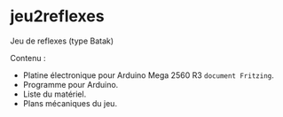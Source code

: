 # jeu2reflexes

Jeu de reflexes (type Batak)

Contenu :
- Platine électronique pour Arduino Mega 2560 R3 `document Fritzing`.
- Programme pour Arduino.
- Liste du matériel.
- Plans mécaniques du jeu.
